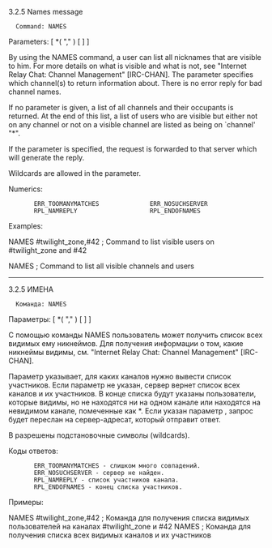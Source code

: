 3.2.5 Names message

      Command: NAMES
   Parameters: [ <channel> *( "," <channel> ) [ <target> ] ]

   By using the NAMES command, a user can list all nicknames that are
   visible to him. For more details on what is visible and what is not,
   see "Internet Relay Chat: Channel Management" [IRC-CHAN].  The
   <channel> parameter specifies which channel(s) to return information
   about.  There is no error reply for bad channel names.

   If no <channel> parameter is given, a list of all channels and their
   occupants is returned.  At the end of this list, a list of users who
   are visible but either not on any channel or not on a visible channel
   are listed as being on `channel' "*".

   If the <target> parameter is specified, the request is forwarded to
   that server which will generate the reply.

   Wildcards are allowed in the <target> parameter.

   Numerics:

           ERR_TOOMANYMATCHES              ERR_NOSUCHSERVER
           RPL_NAMREPLY                    RPL_ENDOFNAMES

   Examples:

   NAMES #twilight_zone,#42        ; Command to list visible users on
                                   #twilight_zone and #42

   NAMES                           ; Command to list all visible
                                   channels and users
_____________________________________________________________________________________________________________________
3.2.5 ИМЕНА

      Команда: NAMES
   Параметры: [ <channel> *( "," <channel> ) [ <target> ] ]

   С помощью команды NAMES пользователь может получить список всех видимых ему никнеймов. Для получения информации о том, какие никнеймы видимы, см. "Internet Relay Chat: Channel Management" [IRC-CHAN].

   Параметр <channel> указывает, для каких каналов нужно вывести список участников.
   Если параметр <channel> не указан, сервер вернет список всех каналов и их участников.
   В конце списка будут указаны пользователи, которые видимы, но не находятся ни на одном канале или находятся на невидимом канале, помеченные как *.
   Если указан параметр <target>, запрос будет переслан на сервер-адресат, который отправит ответ.

   В <target> разрешены подстановочные символы (wildcards).

   Коды ответов:

           ERR_TOOMANYMATCHES - слишком много совпадений.
           ERR_NOSUCHSERVER - сервер не найден.
           RPL_NAMREPLY - список участников канала.
           RPL_ENDOFNAMES - конец списка участников.

   Примеры:

   NAMES #twilight_zone,#42        ; Команда для получения списка видимых пользователей на каналах
                                   #twilight_zone и #42
   NAMES                           ; Команда для получения списка всех видимых каналов и их участников